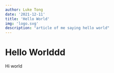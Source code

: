 ```yaml
---
author: Luke Tong
date: '2021-12-11'
title: 'Hello World'
img: 'logo.svg'
description: "article of me saying hello world"
---
```


# Hello Worlddd
Hi world

